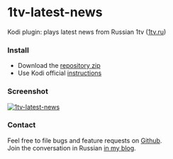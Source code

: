 1tv-latest-news
===============

Kodi plugin: plays latest news from Russian 1tv ([1tv.ru](http://www.dereferer.org/?http%3A%2F%2F1tv.ru))

### Install
- Download the [repository zip](https://github.com/DmitrySandalov/1tv-latest-news/raw/master/repository.sandalov.zip)
- Use Kodi official [instructions](http://kodi.wiki/view/Add-on_manager#How_to_install_add-ons_from_a_repository)

### Screenshot
<a href="https://sandalov.org/blog/wp-content/uploads/2014/11/20141128_233206_d.png" target="_blank">![1tv-latest-news](https://sandalov.org/blog/wp-content/uploads/2014/11/20141128_233206_d-300x171.png)</a>

### Contact
Feel free to file bugs and feature requests on [Github](https://github.com/DmitrySandalov/1tv-latest-news/issues).  
Join the conversation in Russian [in my blog](https://sandalov.org/blog/2057/).
